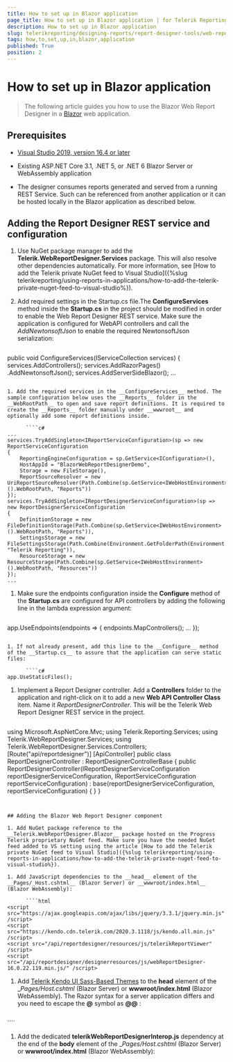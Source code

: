```yaml
---
title: How to set up in Blazor application
page_title: How to set up in Blazor application | for Telerik Reporting Documentation
description: How to set up in Blazor application
slug: telerikreporting/designing-reports/report-designer-tools/web-report-designer/how-to-set-up-in-blazor-application
tags: how,to,set,up,in,blazor,application
published: True
position: 2
---
```


# How to set up in Blazor application

> The following article guides you how to use the Blazor Web Report Designer in a [Blazor](https://dotnet.microsoft.com/apps/aspnet/web-apps/blazor) web application. 

## Prerequisites

* [Visual Studio 2019, version 16.4 or later](https://www.visualstudio.com/vs/) 

* Existing ASP.NET Core 3.1, .NET 5, or .NET 6 Blazor Server or WebAssembly application 

* The designer consumes reports generated and served from a running REST Service. Such can be referenced from another application or it can be hosted locally in the Blazor application as described below. 

## Adding the Report Designer REST service and configuration

1. Use NuGet package manager to add the __Telerik.WebReportDesigner.Services__ package. This will also resolve other dependencies automatically. For more information, see [How to add the Telerik private NuGet feed to Visual Studio]({%slug telerikreporting/using-reports-in-applications/how-to-add-the-telerik-private-nuget-feed-to-visual-studio%}). 

1. Add required settings in the Startup.cs file.The __ConfigureServices__ method inside the __Startup.cs__ in the project should be modified in order to enable the Web Report Designer REST service. Make sure the application is configured for WebAPI controllers and call the *AddNewtonsoftJson* to enable the required NewtonsoftJson serialization: 
    
      ````c#
public void ConfigureServices(IServiceCollection services)
{
    services.AddControllers();
    services.AddRazorPages()
     .AddNewtonsoftJson();
    services.AddServerSideBlazor();
 ...
````

1. Add the required services in the __ConfigureServices__ method. The sample configuration below uses the __Reports__ folder in the __WebRootPath__ to open and save report definitions. It is required to create the __Reports__ folder manually under __wwwroot__ and optionally add some report definitions inside. 
    
      ````c#
...
services.TryAddSingleton<IReportServiceConfiguration>(sp => new ReportServiceConfiguration
{
    ReportingEngineConfiguration = sp.GetService<IConfiguration>(),
    HostAppId = "BlazorWebReportDesignerDemo",
    Storage = new FileStorage(),
    ReportSourceResolver = new UriReportSourceResolver(Path.Combine(sp.GetService<IWebHostEnvironment>().WebRootPath, "Reports"))
});
services.TryAddSingleton<IReportDesignerServiceConfiguration>(sp => new ReportDesignerServiceConfiguration
{
    DefinitionStorage = new FileDefinitionStorage(Path.Combine(sp.GetService<IWebHostEnvironment>().WebRootPath, "Reports")),
    SettingsStorage = new FileSettingsStorage(Path.Combine(Environment.GetFolderPath(Environment.SpecialFolder.ApplicationData), "Telerik Reporting")),
    ResourceStorage = new ResourceStorage(Path.Combine(sp.GetService<IWebHostEnvironment>().WebRootPath, "Resources"))
});
...
````

1. Make sure the endpoints configuration inside the __Configure__ method of the __Startup.cs__ are configured for API controllers by adding the following line in the lambda expression argument: 
    
      ````c#
app.UseEndpoints(endpoints =>
{
    endpoints.MapControllers();
 ...
});
````

1. If not already present, add this line to the __Configure__ method of the __Startup.cs__ to assure that the application can serve static files: 
    
      ````c#
app.UseStaticFiles();
````

1. Implement a Report Designer controller. Add a __Controllers__ folder to the application and right-click on it to add a new __Web API Controller Class__ item. Name it *ReportDesignerController*. This will be the Telerik Web Report Designer REST service in the project. 
    
      ````c#
using Microsoft.AspNetCore.Mvc;
using Telerik.Reporting.Services;
using Telerik.WebReportDesigner.Services;
using Telerik.WebReportDesigner.Services.Controllers;
[Route("api/reportdesigner")]
[ApiController]
public class ReportDesignerController : ReportDesignerControllerBase
{
    public ReportDesignerController(IReportDesignerServiceConfiguration reportDesignerServiceConfiguration, IReportServiceConfiguration reportServiceConfiguration)
        : base(reportDesignerServiceConfiguration, reportServiceConfiguration)
    {
    }
}
````


## Adding the Blazor Web Report Designer component

1. Add NuGet package reference to the __Telerik.WebReportDesigner.Blazor__ package hosted on the Progress Telerik proprietary NuGet feed. Make sure you have the needed NuGet feed added to VS setting using the article [How to add the Telerik private NuGet feed to Visual Studio]({%slug telerikreporting/using-reports-in-applications/how-to-add-the-telerik-private-nuget-feed-to-visual-studio%}). 

1. Add JavaScript dependencies to the __head__ element of the __Pages/_Host.cshtml__ (Blazor Server) or __wwwroot/index.html__ (Blazor WebAssembly): 
    
      ````html
<script src="https://ajax.googleapis.com/ajax/libs/jquery/3.3.1/jquery.min.js" /script>
<script src="https://kendo.cdn.telerik.com/2020.3.1118/js/kendo.all.min.js" /script>
<script src="/api/reportdesigner/resources/js/telerikReportViewer" /script>
<script src="/api/reportdesigner/designerresources/js/webReportDesigner-16.0.22.119.min.js/" /script>
````

1. Add [Telerik Kendo UI Sass-Based Themes](https://docs.telerik.com/kendo-ui/styles-and-layout/sass-themes) to the __head__ element of the __Pages/_Host.cshtml__ (Blazor Server) or __wwwroot/index.html__ (Blazor WebAssembly). The Razor syntax for a server application differs and you need to escape the __@__ symbol as __@@__ : 
    
      ````html
<link rel="stylesheet" href="https://unpkg.com/@progress/kendo-theme-default@latest/dist/all.css" />
````

1. Add the dedicated __telerikWebReportDesignerInterop.js__ dependency at the end of the __body__ element of the __Pages/_Host.cshtml__ (Blazor Server) or __wwwroot/index.html__ (Blazor WebAssembly): 
    
      ````
<script src="_content/telerik.webreportdesigner.blazor/telerikWebReportDesignerInterop.js" defer /script>
@* Or this one if using the Telerik.WebReportDesigner.Blazor.Trial package *@
@*<script src="_content/Telerik.WebReportDesigner.Blazor.Trial/telerikWebReportDesignerInterop.js" defer /script>*@
````

1. Use the following snippet to place the designer component in a razor page like __Pages/Index.razor__. 
    
      ````
@page "/"
@using Telerik.WebReportDesigner.Blazor
<style>
    #wrd1 {
        position: relative;
        width: 1300px;
        height: 880px;
        padding-right: 50px;
    }
</style>
@* Create the WebReportDesignerWidget *@
<WebReportDesigner DesignerId="wrd1"
                   ServiceUrl="/api/reportdesigner"
                   Report="SampleReport.trdp"
                   ToolboxArea="new ToolboxAreaOptions() { Layout = ToolboxAreaLayout.List }"
                   PropertiesArea="new PropertiesAreaOptions() { Layout = PropertiesAreaLayout.Categorized }" />
````

1. The __Report__ option will instruct the designer to look for *SampleReport.trdp* inside __wwwroot/Reports__ on first load. You can create this report definition in the folder or omit the __Report__ option above. Finally, run the project.

